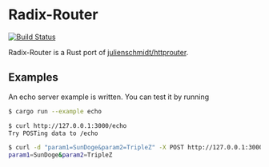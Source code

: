 # Radix-Router
[![Build Status](https://travis-ci.org/SunDoge/radix-router.svg?branch=master)](https://travis-ci.org/SunDoge/radix-router)

Radix-Router is a Rust port of [julienschmidt/httprouter](https://github.com/julienschmidt/httprouter).

## Examples
An echo server example is written. You can test it by running

```bash
$ cargo run --example echo
```

```bash
$ curl http://127.0.0.1:3000/echo
Try POSTing data to /echo

$ curl -d "param1=SunDoge&param2=TripleZ" -X POST http://127.0.0.1:3000/echo
param1=SunDoge&param2=TripleZ
```
